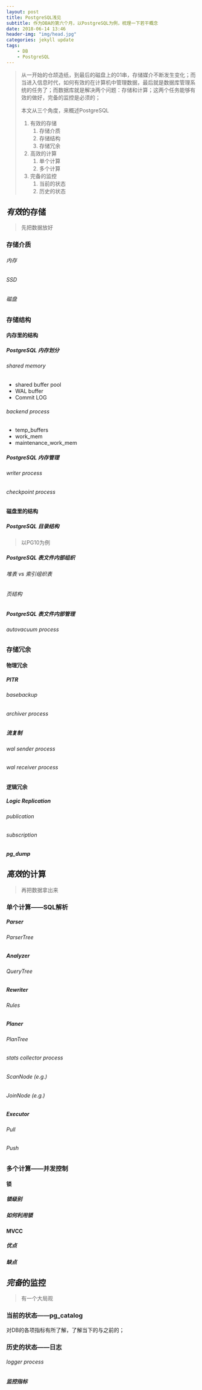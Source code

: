 ```yaml
---
layout: post
title: PostgreSQL浅见
subtitle: 作为DBA的第六个月，以PostgreSQL为例，梳理一下若干概念
date: 2018-06-14 13:46
header-img: "img/head.jpg"
categories: jekyll update
tags:
    - DB
    - PostgreSQL
---
```


> 从一开始的仓颉造纸，到最后的磁盘上的01串，存储媒介不断发生变化；而当进入信息时代，如何有效的在计算机中管理数据，最后就是数据库管理系统的任务了；而数据库就是解决两个问题：存储和计算；这两个任务能够有效的做好，完备的监控是必须的；
>
> 本文从三个角度，来概述PostgreSQL
>
> 1. 有效的存储
>    1. 存储介质
>    2. 存储结构
>    3. 存储冗余
> 2. 高效的计算
>    1. 单个计算
>    2. 多个计算
> 3. 完备的监控
>    1. 当前的状态
>    2. 历史的状态

## *有效*的存储

> 先把数据放好

### 存储介质

###### 内存

###### SSD

###### 磁盘

### 存储结构

#### 内存里的结构

##### PostgreSQL 内存划分

###### shared memory

+ shared buffer pool
+ WAL buffer
+ Commit LOG

###### backend process

+ temp_buffers
+ work_mem
+ maintenance_work_mem

##### PostgreSQL 内存管理

###### writer process

###### checkpoint process

#### 磁盘里的结构

##### PostgreSQL 目录结构

>  以PG10为例

##### PostgreSQL 表文件内部组织

###### 堆表 vs 索引组织表

###### 页结构

##### PostgreSQL 表文件内部管理

###### autovacuum process

### 存储冗余

#### 物理冗余

##### PITR

###### basebackup

###### archiver process

##### 流复制

###### wal sender process

###### wal receiver process

#### 逻辑冗余

##### Logic Replication

###### publication

###### subscription

##### pg_dump

## *高效*的计算

> 再把数据拿出来

### 单个计算——SQL解析

##### Parser

###### ParserTree

##### Analyzer

###### QueryTree

##### Rewriter

###### Rules

##### Planer

###### PlanTree

###### stats collector process

###### ScanNode (e.g.) 

###### JoinNode (e.g.) 

##### Executor

###### Pull

###### Push

### 多个计算——并发控制

#### 锁

##### 锁级别

##### 如何利用锁

#### MVCC

##### 优点

##### 缺点

## *完备*的监控

> 有一个大局观

### 当前的状态——pg_catalog

对DB的各项指标有所了解，了解当下的与之前的；

### 历史的状态——日志

###### logger process

##### 监控指标